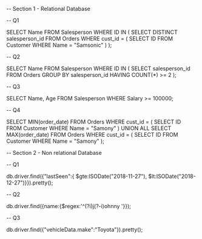 -- Section 1 - Relational Database

-- Q1

SELECT Name
FROM Salesperson
WHERE ID IN (
  SELECT DISTINCT salesperson_id
  FROM Orders
  WHERE cust_id = (
    SELECT ID
    FROM Customer
    WHERE Name = "Samsonic"
  )
);

-- Q2

SELECT Name
FROM Salesperson
WHERE ID IN (
  SELECT salesperson_id
  FROM Orders
  GROUP BY salesperson_id
  HAVING COUNT(*) >= 2
);

-- Q3

SELECT Name, Age
FROM Salesperson
WHERE Salary >= 100000;

-- Q4

SELECT MIN(order_date)
FROM Orders
WHERE cust_id = (
  SELECT ID
  FROM Customer
  WHERE Name = "Samony"
)
UNION ALL
SELECT MAX(order_date)
FROM Orders
WHERE cust_id = (
  SELECT ID
  FROM Customer
  WHERE Name = "Samony"
);


-- Section 2 - Non relational Database

-- Q1

db.driver.find({"lastSeen":{ $gte:ISODate("2018-11-27"), $lt:ISODate("2018-12-27")}}).pretty();

-- Q2

db.driver.find({name:{$regex:'^(?i)j(?-i)ohnny '}});

-- Q3

db.driver.find({"vehicleData.make":"Toyota"}).pretty();
